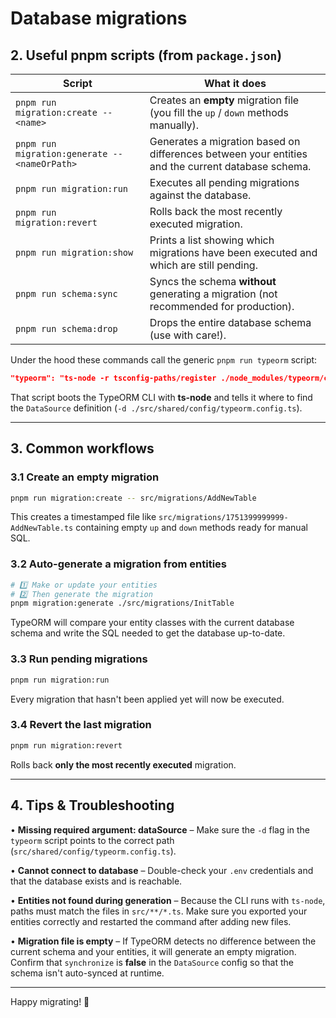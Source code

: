 # Database migrations

## 2. Useful pnpm scripts (from `package.json`)

| Script                                       | What it does                                                                                      |
| -------------------------------------------- | ------------------------------------------------------------------------------------------------- |
| `pnpm run migration:create -- <name>`         | Creates an **empty** migration file (you fill the `up` / `down` methods manually).                |
| `pnpm run migration:generate -- <nameOrPath>` | Generates a migration based on differences between your entities and the current database schema. |
| `pnpm run migration:run`                      | Executes all pending migrations against the database.                                             |
| `pnpm run migration:revert`                   | Rolls back the most recently executed migration.                                                  |
| `pnpm run migration:show`                     | Prints a list showing which migrations have been executed and which are still pending.            |
| `pnpm run schema:sync`                        | Syncs the schema **without** generating a migration (not recommended for production).             |
| `pnpm run schema:drop`                        | Drops the entire database schema (use with care!).                                                |

Under the hood these commands call the generic `pnpm run typeorm` script:

```json
"typeorm": "ts-node -r tsconfig-paths/register ./node_modules/typeorm/cli.js -d ./src/shared/config/typeorm.config.ts"
```

That script boots the TypeORM CLI with **ts-node** and tells it where to find the `DataSource` definition (`-d ./src/shared/config/typeorm.config.ts`).

---

## 3. Common workflows

### 3.1 Create an empty migration

```bash
pnpm run migration:create -- src/migrations/AddNewTable
```

This creates a timestamped file like `src/migrations/1751399999999-AddNewTable.ts` containing empty `up` and `down` methods ready for manual SQL.

### 3.2 Auto-generate a migration from entities

```bash
# 1️⃣ Make or update your entities
# 2️⃣ Then generate the migration
pnpm migration:generate ./src/migrations/InitTable
```

TypeORM will compare your entity classes with the current database schema and write the SQL needed to get the database up-to-date.

### 3.3 Run pending migrations

```bash
pnpm run migration:run
```

Every migration that hasn't been applied yet will now be executed.

### 3.4 Revert the last migration

```bash
pnpm run migration:revert
```

Rolls back **only the most recently executed** migration.

---

## 4. Tips & Troubleshooting

• **Missing required argument: dataSource** – Make sure the `-d` flag in the `typeorm` script points to the correct path (`src/shared/config/typeorm.config.ts`).

• **Cannot connect to database** – Double-check your `.env` credentials and that the database exists and is reachable.

• **Entities not found during generation** – Because the CLI runs with `ts-node`, paths must match the files in `src/**/*.ts`. Make sure you exported your entities correctly and restarted the command after adding new files.

• **Migration file is empty** – If TypeORM detects no difference between the current schema and your entities, it will generate an empty migration. Confirm that `synchronize` is **false** in the `DataSource` config so that the schema isn't auto-synced at runtime.

---

Happy migrating! 🎉
